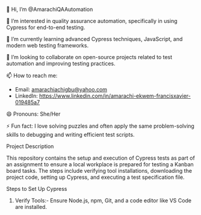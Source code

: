  👋 Hi, I’m @AmarachiQAAutomation

👀 I’m interested in quality assurance automation, specifically in using Cypress for end-to-end testing.

🌱 I’m currently learning advanced Cypress techniques, JavaScript, and modern web testing frameworks.

💞️ I’m looking to collaborate on open-source projects related to test automation and improving testing practices.

📫 How to reach me:
- Email: amarachiachigbu@yahoo.com 
- LinkedIn: https://www.linkedin.com/in/amarachi-ekwem-francisxavier-019485a7

😄 Pronouns: She/Her

⚡ Fun fact: I love solving puzzles and often apply the same problem-solving skills to debugging and writing efficient test scripts.

Project Description

This repository contains the setup and execution of Cypress tests as part of an assignment to ensure a local workplace is prepared for testing a Kanban board tasks. The steps include verifying tool installations, downloading the project code, setting up Cypress, and executing a test specification file.

 Steps to Set Up Cypress

1. Verify Tools:- Ensure Node.js, npm, Git, and a code editor like VS Code are installed.


<!---
AmarachiQAAutomation/AmarachiQAAutomation is a ✨ special ✨ repository because its `README.md` (this file) appears on your GitHub profile.
You can click the Preview link to take a look at your changes.
--->
